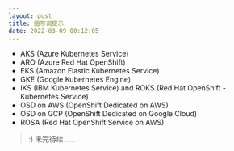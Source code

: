 ```yaml
---
layout: post
title: 缩写词提示
date: 2022-03-09 00:12:05
---
```


- AKS (Azure Kubernetes Service)
- ARO (Azure Red Hat OpenShift)
- EKS (Amazon Elastic Kubernetes Service)
- GKE (Google Kubernetes Engine)
- IKS (IBM Kubernetes Service) and ROKS (Red Hat OpenShift - Kubernetes Service)
- OSD on AWS (OpenShift Dedicated on AWS)
- OSD on GCP (OpenShift Dedicated on Google Cloud)
- ROSA (Red Hat OpenShift Service on AWS)

> :) 未完待续......
